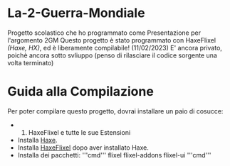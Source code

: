 # La-2-Guerra-Mondiale
Progetto scolastico che ho programmato come Presentazione per l'argomento 2GM
Questo progetto è stato programmato con HaxeFlixel *(Haxe, HX)*, ed è liberamente compilabile!
(11/02/2023) E' ancora privato, poichè ancora sotto svliuppo (penso di rilasciare il codice sorgente una volta terminato)


# Guida alla Compilazione
Per poter compilare questo progetto, dovrai installare un paio di cosucce:

- 1. HaxeFlixel e tutte le sue Estensioni
- Installa [Haxe](https://haxe.org/download/).
- Installa [HaxeFlixel](https://haxeflixel.com/documentation/install-haxeflixel/) dopo aver installato Haxe.
- Installa dei pacchetti:
'''cmd'''
flixel
flixel-addons
flixel-ui
'''cmd'''
